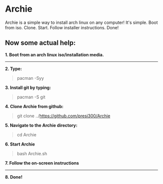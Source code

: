 # Archie
Archie is a simple way to install arch linux on any computer!
It's simple. Boot from iso. Clone. Start. Follow installer instructions. Done!


## Now some actual help:

**1. Boot from an arch linux iso/installation media.**
** **
**2. Type:**
>pacman -Syy

**3. Install git by typing:**
>pacman -S git

**4. Clone Archie from github:**
>git clone ../https://github.com/presi300/Archie

**5. Navigate to the Archie directory:**
>cd Archie

**6. Start Archie**
>bash Archie.sh

**7. Follow the on-screen instructions**
** **
**8. Done!**
